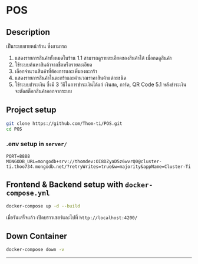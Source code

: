 # POS

## Description

เป็นระบบขายหน้าร้าน ซึ่งสามารถ
1. แสดงรายการสินค้าทั้งหมดในร้าน
  1.1 สามารถดูรายละเอียดของสินค้าได้ เมื่อกดดูสินค้า
2. ใช้ระบบค้นหาสินค้าจากชื่อหรือรายละเอียด
3. เลือกจำนวนสินค้าที่ต้องการและเพิ่มลงตะกร้า
4. แสดงรายการสินค้าในตะกร้าและคำนวณราคาสินค้าแต่ละชนิด
5. ใช้ระบบชำระเงิน ซึ่งมี 3 วิธีในการชำระเงินได้แก่ เงินสด, การ์ด, QR Code
  5.1 หลังชำระเงิน จะตัดสต็อกสินค้าออกจากระบบ

## Project setup

```bash
git clone https://github.com/Thom-ti/POS.git
cd POS
```

### .env setup in `server/`

```text
PORT=8888
MONGODB_URL=mongodb+srv://thomdev:OI8DZyaD5z6wvrQ0@cluster-ti.thoo734.mongodb.net/?retryWrites=true&w=majority&appName=Cluster-Ti
```

## Frontend & Backend setup with `docker-compose.yml`

```bash
docker-compose up -d --build
```

เมื่อรันเสร็จแล้ว เปิดบราวเซอร์และไปที่ `http://localhost:4200/`

## Down Container

```bash
docker-compose down	-v
```

---

<!-- ### Frontend setup

```bash
cd client/
npm install
```

#### Start local development server

```bash
npm run start
```

เมื่อสั่งรันแล้ว เปิดบราวเซอร์และไปที่ `http://localhost:4200/`

### Backend setup

```bash
cd server/
npm install
```

#### .env setup

```text
PORT=8888
MONGODB_URL=mongodb+srv://thomdev:OI8DZyaD5z6wvrQ0@cluster-ti.thoo734.mongodb.net/?retryWrites=true&w=majority&appName=Cluster-Ti
```

#### Compile and run the project

```bash
# watch mode
$ npm run start:dev
```

```bash
# development
$ npm run start
```

--- -->
